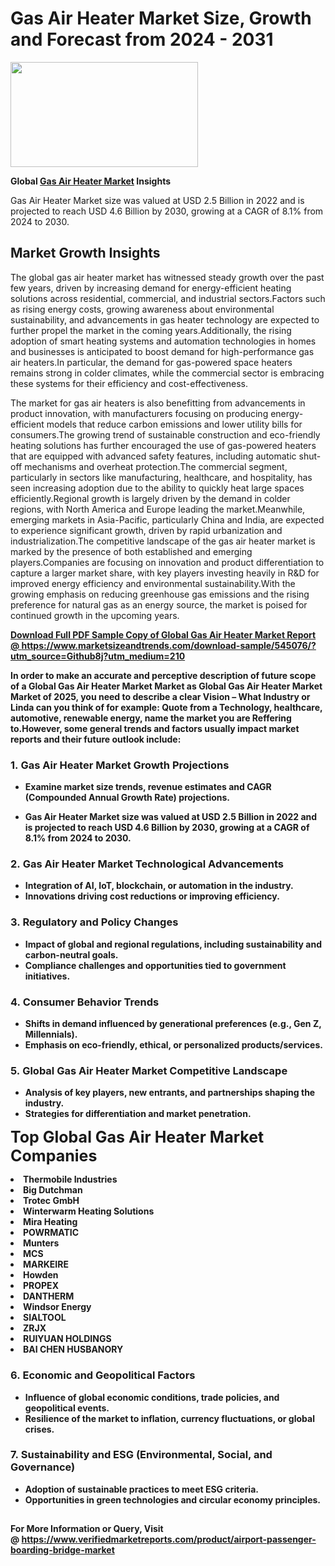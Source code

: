 <H1>Gas Air Heater Market Size, Growth and Forecast from 2024 - 2031</H1><img class="aligncenter size-medium wp-image-584254" src="https://thirdeyenews.in/wp-content/uploads/2024/09/Global-Market-Research-300x168.jpeg" alt="" width="300" height="168" /><p><strong>Global&nbsp;<a href="https://www.marketsizeandtrends.com/download-sample/545076/?utm_source=Github8j?utm_medium=210">Gas Air Heater Market</a> Insights</strong></p><p>Gas Air Heater Market size was valued at USD 2.5 Billion in 2022 and is projected to reach USD 4.6 Billion by 2030, growing at a CAGR of 8.1% from 2024 to 2030.</p><p><h2>Market Growth Insights</h2> <p>The global gas air heater market has witnessed steady growth over the past few years, driven by increasing demand for energy-efficient heating solutions across residential, commercial, and industrial sectors.Factors such as rising energy costs, growing awareness about environmental sustainability, and advancements in gas heater technology are expected to further propel the market in the coming years.Additionally, the rising adoption of smart heating systems and automation technologies in homes and businesses is anticipated to boost demand for high-performance gas air heaters.In particular, the demand for gas-powered space heaters remains strong in colder climates, while the commercial sector is embracing these systems for their efficiency and cost-effectiveness.</p> <p><strong><a href="#"></a></strong></p> <p>The market for gas air heaters is also benefitting from advancements in product innovation, with manufacturers focusing on producing energy-efficient models that reduce carbon emissions and lower utility bills for consumers.The growing trend of sustainable construction and eco-friendly heating solutions has further encouraged the use of gas-powered heaters that are equipped with advanced safety features, including automatic shut-off mechanisms and overheat protection.The commercial segment, particularly in sectors like manufacturing, healthcare, and hospitality, has seen increasing adoption due to the ability to quickly heat large spaces efficiently.Regional growth is largely driven by the demand in colder regions, with North America and Europe leading the market.Meanwhile, emerging markets in Asia-Pacific, particularly China and India, are expected to experience significant growth, driven by rapid urbanization and industrialization.The competitive landscape of the gas air heater market is marked by the presence of both established and emerging players.Companies are focusing on innovation and product differentiation to capture a larger market share, with key players investing heavily in R&D for improved energy efficiency and environmental sustainability.With the growing emphasis on reducing greenhouse gas emissions and the rising preference for natural gas as an energy source, the market is poised for continued growth in the upcoming years.</p> <p><strong><a href="#"></p><p><span class=""><strong>Download Full PDF Sample Copy of Global Gas Air Heater Market Report</strong> @ <a href="https://www.marketsizeandtrends.com/download-sample/545076/?utm_source=Github8j?utm_medium=210" target="_blank">https://www.marketsizeandtrends.com/download-sample/545076/?utm_source=Github8j?utm_medium=210</a></span></p><p>In order to make an accurate and perceptive description of future scope of a Global&nbsp;Gas Air Heater Market Market as Global&nbsp;Gas Air Heater Market Market of 2025, you need to describe a clear Vision &ndash; What Industry or Linda can you think of for example: Quote from a Technology, healthcare, automotive, renewable energy, name the market you are Reffering to.However, some general trends and factors usually impact market reports and their future outlook include:</p><h3>1.&nbsp;<strong>Gas Air Heater Market Growth Projections</strong></h3><ul><li>Examine market size trends, revenue estimates and CAGR (Compounded Annual Growth Rate) projections.</li><li><p>Gas Air Heater Market size was valued at USD 2.5 Billion in 2022 and is projected to reach USD 4.6 Billion by 2030, growing at a CAGR of 8.1% from 2024 to 2030.</p></li></ul><h3>2.&nbsp;<strong>Gas Air Heater Market Technological Advancements</strong></h3><ul><li>Integration of AI, IoT, blockchain, or automation in the industry.</li><li>Innovations driving cost reductions or improving efficiency.</li></ul><h3>3.&nbsp;<strong>Regulatory and Policy Changes</strong></h3><ul><li>Impact of global and regional regulations, including sustainability and carbon-neutral goals.</li><li>Compliance challenges and opportunities tied to government initiatives.</li></ul><h3>4.&nbsp;<strong>Consumer Behavior Trends</strong></h3><ul><li>Shifts in demand influenced by generational preferences (e.g., Gen Z, Millennials).</li><li>Emphasis on eco-friendly, ethical, or personalized products/services.</li></ul><h3>5.&nbsp;<strong>Global Gas Air Heater Market Competitive Landscape</strong></h3><ul><li>Analysis of key players, new entrants, and partnerships shaping the industry.</li><li>Strategies for differentiation and market penetration.</li></ul><p data-pm-slice="1 1 []"><span style="color: inherit; font-family: inherit; font-size: 25px;">Top Global Gas Air Heater Market Companies</span></p><div class="" data-test-id=""><p><li>Thermobile Industries</li><li> Big Dutchman</li><li> Trotec GmbH</li><li> Winterwarm Heating Solutions</li><li> Mira Heating</li><li> POWRMATIC</li><li> Munters</li><li> MCS</li><li> MARKEIRE</li><li> Howden</li><li> PROPEX</li><li> DANTHERM</li><li> Windsor Energy</li><li> SIALTOOL</li><li> ZRJX</li><li> RUIYUAN HOLDINGS</li><li> BAI CHEN HUSBANORY</li></p></div><h3>6.&nbsp;<strong>Economic and Geopolitical Factors</strong></h3><ul><li>Influence of global economic conditions, trade policies, and geopolitical events.</li><li>Resilience of the market to inflation, currency fluctuations, or global crises.</li></ul><h3>7.&nbsp;<strong>Sustainability and ESG (Environmental, Social, and Governance)</strong></h3><ul><li>Adoption of sustainable practices to meet ESG criteria.</li><li>Opportunities in green technologies and circular economy principles.</li></ul><h2><strong style="font-size: 14px;">For More Information or Query, Visit @&nbsp;</strong><a style="background-color: #ffffff; font-size: 14px;" href="https://www.marketsizeandtrends.com/report/gas-air-heater-market/" target="_blank">https://www.verifiedmarketreports.com/product/airport-passenger-boarding-bridge-market</a></h2>